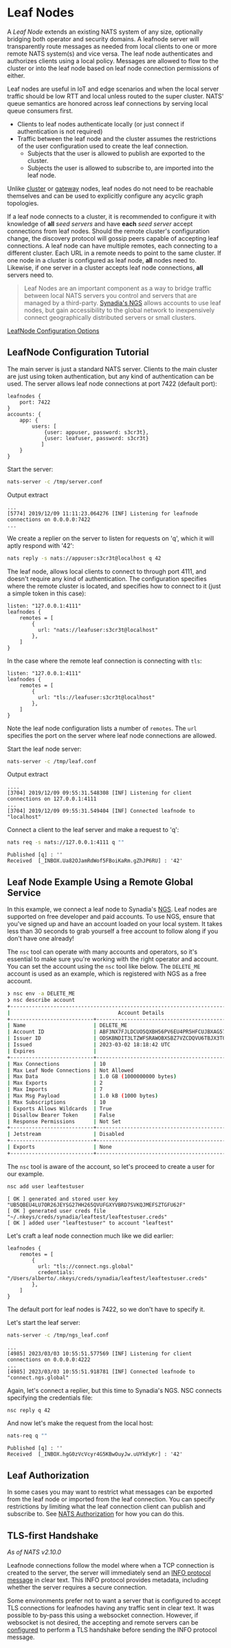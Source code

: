 # Leaf Nodes

A _Leaf Node_ extends an existing NATS system of any size, optionally bridging both operator and security domains. A leafnode server will transparently route messages as needed from local clients to one or more remote NATS system(s) and vice versa. The leaf node authenticates and authorizes clients using a local policy. Messages are allowed to flow to the cluster or into the leaf node based on leaf node connection permissions of either.

Leaf nodes are useful in IoT and edge scenarios and when the local server traffic should be low RTT and local unless routed to the super cluster. NATS' queue semantics are honored across leaf connections by serving local queue consumers first.

- Clients to leaf nodes authenticate locally (or just connect if authentication is not required)
- Traffic between the leaf node and the cluster assumes the restrictions of the user configuration used to create the leaf connection.
  - Subjects that the user is allowed to publish are exported to the cluster.
  - Subjects the user is allowed to subscribe to, are imported into the leaf node.

Unlike [cluster](../clustering/) or [gateway](../gateways/) nodes, leaf nodes do not need to be reachable themselves and can be used to explicitly configure any acyclic graph topologies.

If a leaf node connects to a cluster, it is recommended to configure it with knowledge of **all** _seed servers_ and have **each** _seed server_ accept connections from leaf nodes. Should the remote cluster's configuration change, the discovery protocol will gossip peers capable of accepting leaf connections. A leaf node can have multiple remotes, each connecting to a different cluster. Each URL in a remote needs to point to the same cluster. If one node in a cluster is configured as leaf node, **all** nodes need to. Likewise, if one server in a cluster accepts leaf node connections, **all** servers need to.

> Leaf Nodes are an important component as a way to bridge traffic between local NATS servers you control and servers that are managed by a third-party. [Synadia's NGS](https://www.synadia.com/cloud) allows accounts to use leaf nodes, but gain accessibility to the global network to inexpensively connect geographically distributed servers or small clusters.

[LeafNode Configuration Options](leafnode_conf.md)

## LeafNode Configuration Tutorial

The main server is just a standard NATS server. Clients to the main cluster are just using token authentication, but any kind of authentication can be used. The server allows leaf node connections at port 7422 (default port):

```
leafnodes {
    port: 7422
}
accounts: {
    app: { 
        users: [
            {user: appuser, password: s3cr3t},
            {user: leafuser, password: s3cr3t}
           ]
    }  
}
```

Start the server:

```bash
nats-server -c /tmp/server.conf
```

Output extract

```text
...
[5774] 2019/12/09 11:11:23.064276 [INF] Listening for leafnode connections on 0.0.0.0:7422
...
```

We create a replier on the server to listen for requests on 'q', which it will aptly respond with '42':

```bash
nats reply -s nats://appuser:s3cr3t@localhost q 42
```

The leaf node, allows local clients to connect to through port 4111, and doesn't require any kind of authentication. The configuration specifies where the remote cluster is located, and specifies how to connect to it (just a simple token in this case):

```
listen: "127.0.0.1:4111"
leafnodes {
    remotes = [
        {
          url: "nats://leafuser:s3cr3t@localhost"
        },
    ]
}
```

In the case where the remote leaf connection is connecting with `tls`:

```
listen: "127.0.0.1:4111"
leafnodes {
    remotes = [
        {
          url: "tls://leafuser:s3cr3t@localhost"
        },
    ]
}
```

Note the leaf node configuration lists a number of `remotes`. The `url` specifies the port on the server where leaf node connections are allowed.

Start the leaf node server:

```bash
nats-server -c /tmp/leaf.conf
```

Output extract

```text
....
[3704] 2019/12/09 09:55:31.548308 [INF] Listening for client connections on 127.0.0.1:4111
...
[3704] 2019/12/09 09:55:31.549404 [INF] Connected leafnode to "localhost"
```

Connect a client to the leaf server and make a request to 'q':

```bash
nats req -s nats://127.0.0.1:4111 q ""
```

```text
Published [q] : ''
Received  [_INBOX.Ua82OJamRdWof5FBoiKaRm.gZhJP6RU] : '42'
```

## Leaf Node Example Using a Remote Global Service

In this example, we connect a leaf node to Synadia's [NGS](https://www.synadia.com/cloud). Leaf nodes are supported on free developer and paid accounts. To use NGS, ensure that you've signed up and have an account loaded on your local system. It takes less than 30 seconds to grab yourself a free account to follow along if you don't have one already!

The `nsc` tool can operate with many accounts and operators, so it's essential to make sure you're working with the right operator and account. You can set the account using the `nsc` tool like below. The `DELETE_ME` account is used as an example, which is registered with NGS as a free account.

```bash
❯ nsc env -a DELETE_ME
❯ nsc describe account
+--------------------------------------------------------------------------------------+
|                                   Account Details                                    |
+---------------------------+----------------------------------------------------------+
| Name                      | DELETE_ME                                                |
| Account ID                | ABF3NX7FJLDCUO5QXBH56PV6EU4PR5HFCUJBXAG57AKSDUBTGORDFOLI |
| Issuer ID                 | ODSKBNDIT3LTZWFSRAWOBXSBZ7VZCDQVU6TBJX3TQGYXUWRU46ANJJS4 |
| Issued                    | 2023-03-02 18:18:42 UTC                                  |
| Expires                   |                                                          |
+---------------------------+----------------------------------------------------------+
| Max Connections           | 10                                                       |
| Max Leaf Node Connections | Not Allowed                                              |
| Max Data                  | 1.0 GB (1000000000 bytes)                                |
| Max Exports               | 2                                                        |
| Max Imports               | 7                                                        |
| Max Msg Payload           | 1.0 kB (1000 bytes)                                      |
| Max Subscriptions         | 10                                                       |
| Exports Allows Wildcards  | True                                                     |
| Disallow Bearer Token     | False                                                    |
| Response Permissions      | Not Set                                                  |
+---------------------------+----------------------------------------------------------+
| Jetstream                 | Disabled                                                 |
+---------------------------+----------------------------------------------------------+
| Exports                   | None                                                     |
+---------------------------+----------------------------------------------------------+
```

The `nsc` tool is aware of the account, so let's proceed to create a user for our example.

```bash
nsc add user leaftestuser
```

```text
[ OK ] generated and stored user key "UB5QBEU4LU7OR26JEYSG27HH265QVUFGXYVBRD7SVKQJMEFSZTGFU62F"
[ OK ] generated user creds file "~/.nkeys/creds/synadia/leaftest/leaftestuser.creds"
[ OK ] added user "leaftestuser" to account "leaftest"
```

Let's craft a leaf node connection much like we did earlier:

```
leafnodes {
    remotes = [
        {
          url: "tls://connect.ngs.global"
          credentials: "/Users/alberto/.nkeys/creds/synadia/leaftest/leaftestuser.creds"
        },
    ]
}
```

The default port for leaf nodes is 7422, so we don't have to specify it.

Let's start the leaf server:

```bash
nats-server -c /tmp/ngs_leaf.conf
```

```text
...
[4985] 2023/03/03 10:55:51.577569 [INF] Listening for client connections on 0.0.0.0:4222
...
[4985] 2023/03/03 10:55:51.918781 [INF] Connected leafnode to "connect.ngs.global"
```

Again, let's connect a replier, but this time to Synadia's NGS. NSC connects specifying the credentials file:

```bash
nsc reply q 42
```

And now let's make the request from the local host:

```bash
nats-req q ""
```

```text
Published [q] : ''
Received  [_INBOX.hgG0zVcVcyr4G5KBwOuyJw.uUYkEyKr] : '42'
```

## Leaf Authorization

In some cases you may want to restrict what messages can be exported from the leaf node or imported from the leaf connection. You can specify restrictions by limiting what the leaf connection client can publish and subscribe to. See [NATS Authorization](../securing_nats/authorization.md) for how you can do this.

## TLS-first Handshake

_As of NATS v2.10.0_

Leafnode connections follow the model where when a TCP connection is created to the server, the server will immediately send an [INFO protocol message](../../../reference/nats-protocol/nats-protocol/README.md#info) in clear text. This INFO protocol provides metadata, including whether the server requires a secure connection.

Some environments prefer not to want a server that is configured to accept TLS connections for leafnodes having any traffic sent in clear text. It was possible to by-pass this using a websocket connection. However, if websocket is not desired, the accepting and remote servers can be [configured](./leafnode_conf.md#tls-block) to perform a TLS handshake before sending the INFO protocol message.

